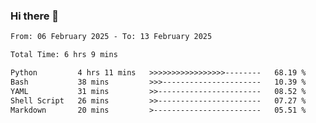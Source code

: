 ### Hi there 👋

<!--
**ututono/ututono** is a ✨ _special_ ✨ repository because its `README.md` (this file) appears on your GitHub profile.

Here are some ideas to get you started:

- 🔭 I’m currently working on ...
- 🌱 I’m currently learning ...
- 👯 I’m looking to collaborate on ...
- 🤔 I’m looking for help with ...
- 💬 Ask me about ...
- 📫 How to reach me: ...
- 😄 Pronouns: ...
- ⚡ Fun fact: ...
-->



<!--START_SECTION:waka-->

```txt
From: 06 February 2025 - To: 13 February 2025

Total Time: 6 hrs 9 mins

Python         4 hrs 11 mins   >>>>>>>>>>>>>>>>>--------   68.19 %
Bash           38 mins         >>>----------------------   10.39 %
YAML           31 mins         >>-----------------------   08.52 %
Shell Script   26 mins         >>-----------------------   07.27 %
Markdown       20 mins         >------------------------   05.51 %
```

<!--END_SECTION:waka-->
